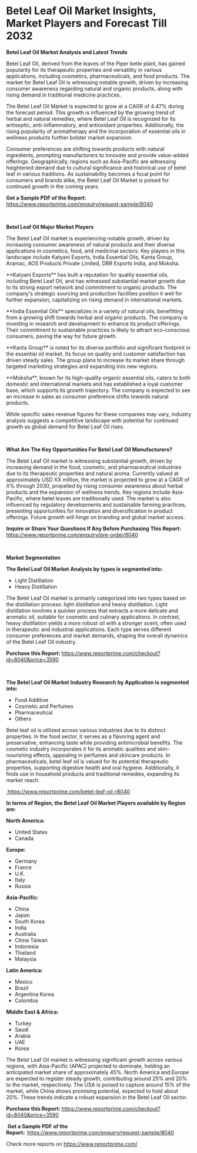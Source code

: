 <p><h1>Betel Leaf Oil Market Insights, Market Players and Forecast Till 2032</h1></p><p><strong>Betel Leaf Oil Market Analysis and Latest Trends</strong></p>
<p><p>Betel Leaf Oil, derived from the leaves of the Piper betle plant, has gained popularity for its therapeutic properties and versatility in various applications, including cosmetics, pharmaceuticals, and food products. The market for Betel Leaf Oil is witnessing notable growth, driven by increasing consumer awareness regarding natural and organic products, along with rising demand in traditional medicine practices.</p><p>The Betel Leaf Oil Market is expected to grow at a CAGR of 4.47% during the forecast period. This growth is influenced by the growing trend of herbal and natural remedies, where Betel Leaf Oil is recognized for its antiseptic, anti-inflammatory, and antioxidant properties. Additionally, the rising popularity of aromatherapy and the incorporation of essential oils in wellness products further bolster market expansion.</p><p>Consumer preferences are shifting towards products with natural ingredients, prompting manufacturers to innovate and provide value-added offerings. Geographically, regions such as Asia-Pacific are witnessing heightened demand due to cultural significance and historical use of betel leaf in various traditions. As sustainability becomes a focal point for consumers and brands alike, the Betel Leaf Oil Market is poised for continued growth in the coming years.</p></p>
<p><strong>Get a Sample PDF of the Report:&nbsp;</strong> <a href="https://www.reportprime.com/enquiry/request-sample/8040?utm_campaign=3556&utm_medium=2&utm_source=Github&utm_content=ia&utm_term=19032025&utm_id=betel-leaf-oil">https://www.reportprime.com/enquiry/request-sample/8040</a></p>
<p>&nbsp;</p>
<p><strong>Betel Leaf Oil Major Market Players</strong></p>
<p><p>The Betel Leaf Oil market is experiencing notable growth, driven by increasing consumer awareness of natural products and their diverse applications in cosmetics, food, and medicinal sectors. Key players in this landscape include Katyani Exports, India Essential Oils, Kanta Group, Aramac, AOS Products Private Limited, DBR Exports India, and Moksha.</p><p>**Katyani Exports** has built a reputation for quality essential oils, including Betel Leaf Oil, and has witnessed substantial market growth due to its strong export network and commitment to organic products. The company's strategic sourcing and production facilities position it well for further expansion, capitalizing on rising demand in international markets.</p><p>**India Essential Oils** specializes in a variety of natural oils, benefitting from a growing shift towards herbal and organic products. The company is investing in research and development to enhance its product offerings. Their commitment to sustainable practices is likely to attract eco-conscious consumers, paving the way for future growth.</p><p>**Kanta Group** is noted for its diverse portfolio and significant footprint in the essential oil market. Its focus on quality and customer satisfaction has driven steady sales. The group plans to increase its market share through targeted marketing strategies and expanding into new regions.</p><p>**Moksha**, known for its high-quality organic essential oils, caters to both domestic and international markets and has established a loyal customer base, which supports its growth trajectory. The company is expected to see an increase in sales as consumer preference shifts towards natural products.</p><p>While specific sales revenue figures for these companies may vary, industry analysis suggests a competitive landscape with potential for continued growth as global demand for Betel Leaf Oil rises.</p></p>
<p>&nbsp;</p>
<p><strong>What Are The Key Opportunities For Betel Leaf Oil Manufacturers?</strong></p>
<p><p>The Betel Leaf Oil market is witnessing substantial growth, driven by increasing demand in the food, cosmetic, and pharmaceutical industries due to its therapeutic properties and natural aroma. Currently valued at approximately USD XX million, the market is projected to grow at a CAGR of X% through 2030, propelled by rising consumer awareness about herbal products and the expansion of wellness trends. Key regions include Asia-Pacific, where betel leaves are traditionally used. The market is also influenced by regulatory developments and sustainable farming practices, presenting opportunities for innovation and diversification in product offerings. Future growth will hinge on branding and global market access.</p></p>
<p><strong>Inquire or Share Your Questions If Any Before Purchasing This Report:</strong> <a href="https://www.reportprime.com/enquiry/pre-order/8040?utm_campaign=3556&utm_medium=2&utm_source=Github&utm_content=ia&utm_term=19032025&utm_id=betel-leaf-oil">https://www.reportprime.com/enquiry/pre-order/8040</a></p>
<p>&nbsp;</p>
<p><strong>Market Segmentation</strong></p>
<p><strong>The Betel Leaf Oil Market Analysis by types is segmented into:</strong></p>
<p><ul><li>Light Distillation</li><li>Heavy Distillation</li></ul></p>
<p><p>The Betel Leaf Oil market is primarily categorized into two types based on the distillation process: light distillation and heavy distillation. Light distillation involves a quicker process that extracts a more delicate and aromatic oil, suitable for cosmetic and culinary applications. In contrast, heavy distillation yields a more robust oil with a stronger scent, often used in therapeutic and industrial applications. Each type serves different consumer preferences and market demands, shaping the overall dynamics of the Betel Leaf Oil industry.</p></p>
<p><strong>Purchase this Report:&nbsp;</strong><a href="https://www.reportprime.com/checkout?id=8040&price=3590&utm_campaign=3556&utm_medium=2&utm_source=Github&utm_content=ia&utm_term=19032025&utm_id=betel-leaf-oil">https://www.reportprime.com/checkout?id=8040&price=3590</a></p>
<p>&nbsp;</p>
<p><strong>The Betel Leaf Oil Market Industry Research by Application is segmented into:</strong></p>
<p><ul><li>Food Additive</li><li>Cosmetic and Perfumes</li><li>Pharmaceutical</li><li>Others</li></ul></p>
<p><p>Betel leaf oil is utilized across various industries due to its distinct properties. In the food sector, it serves as a flavoring agent and preservative, enhancing taste while providing antimicrobial benefits. The cosmetic industry incorporates it for its aromatic qualities and skin-nourishing effects, appealing in perfumes and skincare products. In pharmaceuticals, betel leaf oil is valued for its potential therapeutic properties, supporting digestive health and oral hygiene. Additionally, it finds use in household products and traditional remedies, expanding its market reach.</p></p>
<p><a href="https://www.reportprime.com/betel-leaf-oil-r8040?utm_campaign=3556&utm_medium=2&utm_source=Github&utm_content=ia&utm_term=19032025&utm_id=betel-leaf-oil">&nbsp;https://www.reportprime.com/betel-leaf-oil-r8040</a></p>
<p><strong>In terms of Region, the Betel Leaf Oil Market Players available by Region are:</strong></p>
<p>
    <p> <strong> North America: </strong>
        <ul>
            <li>United States</li>
            <li>Canada</li>
        </ul>
        </p> 
    <p> <strong> Europe: </strong>
        <ul>
            <li>Germany</li>
            <li>France</li>
            <li>U.K.</li>
            <li>Italy</li>
            <li>Russia</li>
        </ul>
        </p> 
    <p> <strong> Asia-Pacific: </strong>
        <ul>
            <li>China</li>
            <li>Japan</li>
            <li>South Korea</li>
            <li>India</li>
            <li>Australia</li>
            <li>China Taiwan</li>
            <li>Indonesia</li>
            <li>Thailand</li>
            <li>Malaysia</li>
        </ul>
        </p> 
    <p> <strong> Latin America: </strong>
        <ul>
            <li>Mexico</li>
            <li>Brazil</li>
            <li>Argentina Korea</li>
            <li>Colombia</li>
        </ul>
        </p> 
    <p> <strong> Middle East & Africa: </strong>
        <ul>
            <li>Turkey</li>
            <li>Saudi</li>
            <li>Arabia</li>
            <li>UAE</li>
            <li>Korea</li>
        </ul>
    </p>
    </p>
<p><p>The Betel Leaf Oil market is witnessing significant growth across various regions, with Asia-Pacific (APAC) projected to dominate, holding an anticipated market share of approximately 45%. North America and Europe are expected to register steady growth, contributing around 25% and 20% to the market, respectively. The USA is poised to capture around 15% of the market, while China shows promising potential, expected to hold about 20%. These trends indicate a robust expansion in the Betel Leaf Oil sector.</p></p>
<p><strong>Purchase this Report: </strong><a href="https://www.reportprime.com/checkout?id=8040&price=3590&utm_campaign=3556&utm_medium=2&utm_source=Github&utm_content=ia&utm_term=19032025&utm_id=betel-leaf-oil">https://www.reportprime.com/checkout?id=8040&price=3590</a></p>
<p>&nbsp;<strong>Get a Sample PDF of the Report:&nbsp;&nbsp;</strong><a href="https://www.reportprime.com/enquiry/request-sample/8040?utm_campaign=3556&utm_medium=2&utm_source=Github&utm_content=ia&utm_term=19032025&utm_id=betel-leaf-oil">https://www.reportprime.com/enquiry/request-sample/8040</a></p>
<p><strong></strong></p>
<p>Check more reports on <a href="https://www.reportprime.com/?utm_campaign=3556&utm_medium=2&utm_source=Github&utm_content=ia&utm_term=19032025&utm_id=betel-leaf-oil">https://www.reportprime.com/</a></p>